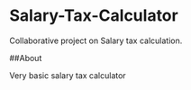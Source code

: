 # Salary-Tax-Calculator

Collaborative project on Salary tax calculation.

##About

Very basic salary tax calculator 

